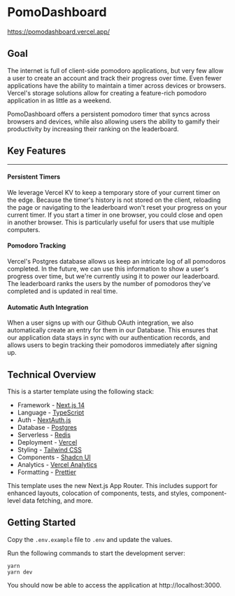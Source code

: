 # PomoDashboard

https://pomodashboard.vercel.app/

## Goal

The internet is full of client-side pomodoro applications, but very few allow a user to create an account and track their progress over time.
Even fewer applications have the ability to maintain a timer across devices or browsers.
Vercel's storage solutions allow for creating a feature-rich pomodoro application in as little as a weekend.

PomoDashboard offers a persistent pomodoro timer that syncs across browsers and devices, while also allowing users the ability to gamify their productivity by increasing their ranking on the leaderboard.

## Key Features

---

#### Persistent Timers

We leverage Vercel KV to keep a temporary store of your current timer on the edge. Because the timer's history is not stored on the client, reloading the page or navigating to the leaderboard won't reset your progress on your current timer. If you start a timer in one browser, you could close and open in another browser. This is particularly useful for users that use multiple computers.

#### Pomodoro Tracking

Vercel's Postgres database allows us keep an intricate log of all pomodoros completed. In the future, we can use this information to show a user's progress over time, but we're currently using it to power our leaderboard. The leaderboard ranks the users by the number of pomodoros they've completed and is updated in real time.

#### Automatic Auth Integration

When a user signs up with our Github OAuth integration, we also automatically create an entry for them in our Database. This ensures that our application data stays in sync with our authentication records, and allows users to begin tracking their pomodoros immediately after signing up.

## Technical Overview

This is a starter template using the following stack:

- Framework - [Next.js 14](https://nextjs.org/)
- Language - [TypeScript](https://www.typescriptlang.org)
- Auth - [NextAuth.js](https://next-auth.js.org)
- Database - [Postgres](https://vercel.com/postgres)
- Serverless - [Redis](https://vercel.com/kv)
- Deployment - [Vercel](https://vercel.com/docs/concepts/next.js/overview)
- Styling - [Tailwind CSS](https://tailwindcss.com)
- Components - [Shadcn UI](https://ui.shadcn.com/)
- Analytics - [Vercel Analytics](https://vercel.com/analytics)
- Formatting - [Prettier](https://prettier.io)

This template uses the new Next.js App Router. This includes support for enhanced layouts, colocation of components, tests, and styles, component-level data fetching, and more.

## Getting Started

Copy the `.env.example` file to `.env` and update the values.

Run the following commands to start the development server:

```
yarn
yarn dev
```

You should now be able to access the application at http://localhost:3000.
